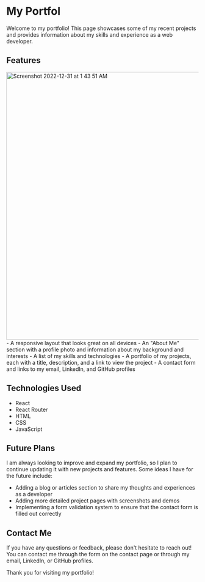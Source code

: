 # My Portfol
Welcome to my portfolio! This page showcases some of my recent projects and provides information about my skills and experience as a web developer.

## Features
<img width="700" alt="Screenshot 2022-12-31 at 1 43 51 AM" src="https://user-images.githubusercontent.com/108193561/210132206-daa734d2-3422-400b-8304-a8e1bccebab8.png">
- A responsive layout that looks great on all devices
- An "About Me" section with a profile photo and information about my background and interests
- A list of my skills and technologies
- A portfolio of my projects, each with a title, description, and a link to view the project
- A contact form and links to my email, LinkedIn, and GitHub profiles

## Technologies Used

- React
- React Router
- HTML
- CSS
- JavaScript

## Future Plans

I am always looking to improve and expand my portfolio, so I plan to continue updating it with new projects and features. Some ideas I have for the future include:

- Adding a blog or articles section to share my thoughts and experiences as a developer
- Adding more detailed project pages with screenshots and demos
- Implementing a form validation system to ensure that the contact form is filled out correctly

## Contact Me

If you have any questions or feedback, please don't hesitate to reach out! You can contact me through the form on the contact page or through my email, LinkedIn, or GitHub profiles.

Thank you for visiting my portfolio!

